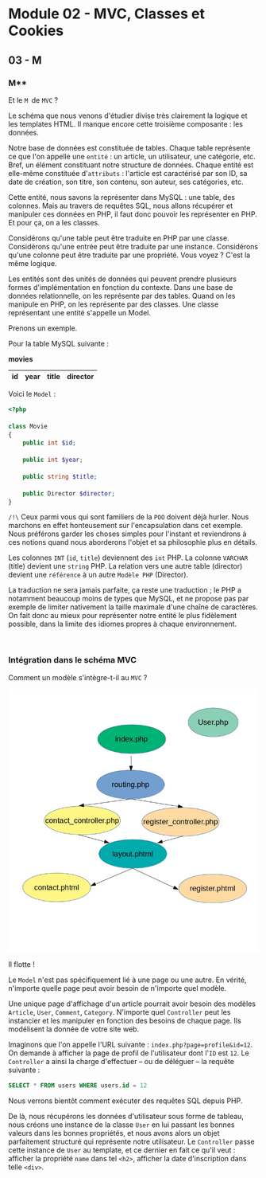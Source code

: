 # Module 02 - MVC, Classes et Cookies

## 03 - M

### M**

Et le `M `de `MVC` ?

Le schéma que nous venons d'étudier divise très clairement la logique et les templates HTML. Il manque encore cette troisième composante : les données.

Notre base de données est constituée de tables. Chaque table représente ce que l'on appelle une `entité` : un article, un utilisateur, une catégorie, etc. Bref, un élément constituant notre structure de données. Chaque entité est elle-même constituée d'`attributs` : l'article est caractérisé par son ID, sa date de création, son titre, son contenu, son auteur, ses catégories, etc.

Cette entité, nous savons la représenter dans MySQL : une table, des colonnes. Mais au travers de requêtes SQL, nous allons récupérer et manipuler ces données en PHP, il faut donc pouvoir les représenter en PHP. Et pour ça, on a les classes.

Considérons qu'une table peut être traduite en PHP par une classe. Considérons qu'une entrée peut être traduite par une instance. Considérons qu'une colonne peut être traduite par une propriété. Vous voyez ? C'est la même logique.

Les entités sont des unités de données qui peuvent prendre plusieurs formes d'implémentation en fonction du contexte. Dans une base de données relationnelle, on les représente par des tables. Quand on les manipule en PHP, on les représente par des classes. Une classe représentant une entité s'appelle un Model.

Prenons un exemple.

Pour la table MySQL suivante :

**movies**

|id|year|title|director|
|---|---|---|---|

Voici le `Model` :

````php
<?php

class Movie
{
    public int $id;

    public int $year;

    public string $title;

    public Director $director;
}
````

`/!\` Ceux parmi vous qui sont familiers de la `POO` doivent déjà hurler. Nous marchons en effet honteusement sur l'encapsulation dans cet exemple. Nous préférons garder les choses simples pour l'instant et reviendrons à ces notions quand nous aborderons l'objet et sa philosophie plus en détails.

Les colonnes `INT` (`id`, `title`) deviennent des `int` PHP. La colonne `VARCHAR` (title) devient une `string` PHP. La relation vers une autre table (director) devient une `référence` à un autre `Modèle PHP` (Director).

La traduction ne sera jamais parfaite, ça reste une traduction ; le PHP a notamment beaucoup moins de types que MySQL, et ne propose pas par exemple de limiter nativement la taille maximale d'une chaîne de caractères. On fait donc au mieux pour représenter notre entité le plus fidèlement possible, dans la limite des idiomes propres à chaque environnement.

&nbsp;

### Intégration dans le schéma MVC

Comment un modèle s'intègre-t-il au `MVC` ?

![shemaM](images/mvcM%20.jpg)

Il flotte !

Le `Model` n'est pas spécifiquement lié à une page ou une autre. En vérité, n'importe quelle page peut avoir besoin de n'importe quel modèle.

Une unique page d'affichage d'un article pourrait avoir besoin des modèles `Article`, `User`, `Comment`, `Category`. N'importe quel `Controller` peut les instancier et les manipuler en fonction des besoins de chaque page. Ils modélisent la donnée de votre site web.

Imaginons que l'on appelle l'URL suivante : `index.php?page=profile&id=12`. On demande à afficher la page de profil de l'utilisateur dont l'`ID` est `12`. Le `Controller` a ainsi la charge d'effectuer – ou de déléguer – la requête suivante :

````sql
SELECT * FROM users WHERE users.id = 12
````

Nous verrons bientôt comment exécuter des requêtes SQL depuis PHP.

De là, nous récupérons les données d'utilisateur sous forme de tableau, nous créons une instance de la classe `User` en lui passant les bonnes valeurs dans les bonnes propriétés, et nous avons alors un objet parfaitement structuré qui représente notre utilisateur. Le `Controller` passe cette instance de `User` au template, et ce dernier en fait ce qu'il veut : afficher la propriété `name` dans tel `<h2>`, afficher la date d'inscription dans telle `<div>`.

